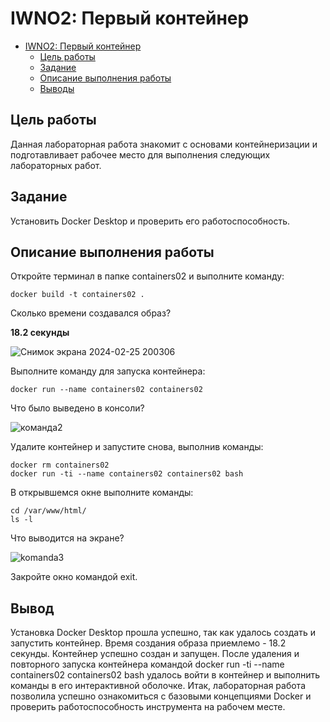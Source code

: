 # IWNO2: Первый контейнер

- [IWNO2: Первый контейнер](#iwno2-первый-контейнер)
  - [Цель работы](#цель-работы)
  - [Задание](#задание)
  - [Описание выполнения работы](#описание-выполнения-работы)
  - [Выводы](#выводы)

## Цель работы
Данная лабораторная работа знакомит с основами контейнеризации и подготавливает рабочее место для выполнения следующих лабораторных работ.
## Задание
Установить Docker Desktop и проверить его работоспособность.
## Описание выполнения работы
Откройте терминал в папке containers02 и выполните команду:
```
docker build -t containers02 .
```
Сколько времени создавался образ?

__18.2 секунды__

![Снимок экрана 2024-02-25 200306](https://github.com/Salam4ik666/containers02/assets/159524637/eb5f22f5-c47e-44ca-90a0-01d836a22b3a)


Выполните команду для запуска контейнера:
```
docker run --name containers02 containers02
```
Что было выведено в консоли?

![команда2](https://github.com/Salam4ik666/containers02/assets/159524637/15d030ba-b1b0-4d95-ad95-a7c9a2ccf433)


Удалите контейнер и запустите снова, выполнив команды:
```
docker rm containers02
docker run -ti --name containers02 containers02 bash
```
В открывшемся окне выполните команды:
```
cd /var/www/html/
ls -l
```
Что выводится на экране?

![komanda3](https://github.com/Salam4ik666/containers02/assets/159524637/29755745-7877-4d6c-b1ea-4c78bd05de73)


Закройте окно командой exit.

## Вывод
Установка Docker Desktop прошла успешно, так как удалось создать и запустить контейнер.
Время создания образа приемлемо - 18.2 секунды.
Контейнер успешно создан и запущен.
После удаления и повторного запуска контейнера командой docker run -ti --name containers02 containers02 bash удалось войти в контейнер и выполнить команды в его интерактивной оболочке.
Итак, лабораторная работа позволила успешно ознакомиться с базовыми концепциями Docker и проверить работоспособность инструмента на рабочем месте.
